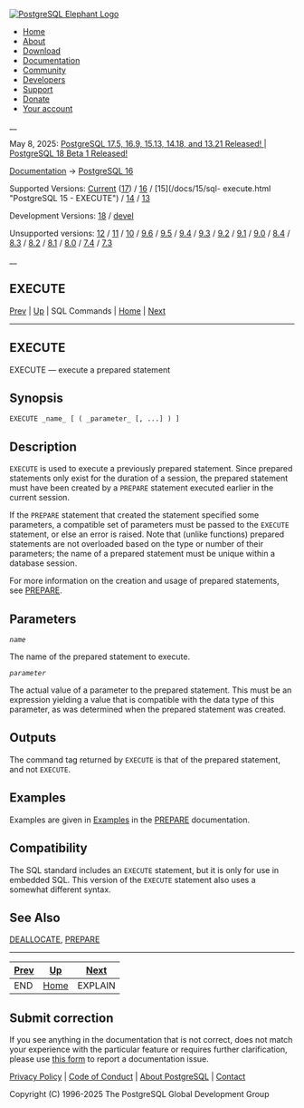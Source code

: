[ ![PostgreSQL Elephant Logo](/media/img/about/press/elephant.png) ](/)

  * [Home](/ "Home")
  * [About](/about/ "About")
  * [Download](/download/ "Download")
  * [Documentation](/docs/ "Documentation")
  * [Community](/community/ "Community")
  * [Developers](/developer/ "Developers")
  * [Support](/support/ "Support")
  * [Donate](/about/donate/ "Donate")
  * [Your account](/account/ "Your account")

__

May 8, 2025: [ PostgreSQL 17.5, 16.9, 15.13, 14.18, and 13.21 Released! ](/about/news/postgresql-175-169-1513-1418-and-1321-released-3072/) | [ PostgreSQL 18 Beta 1 Released! ](/about/news/postgresql-18-beta-1-released-3070/)

[Documentation](/docs/ "Documentation") -> [PostgreSQL
16](/docs/16/index.html)

Supported Versions: [Current](/docs/current/sql-execute.html "PostgreSQL 17 -
EXECUTE") ([17](/docs/17/sql-execute.html "PostgreSQL 17 - EXECUTE")) /
[16](/docs/16/sql-execute.html "PostgreSQL 16 - EXECUTE") / [15](/docs/15/sql-
execute.html "PostgreSQL 15 - EXECUTE") / [14](/docs/14/sql-execute.html
"PostgreSQL 14 - EXECUTE") / [13](/docs/13/sql-execute.html "PostgreSQL 13 -
EXECUTE")

Development Versions: [18](/docs/18/sql-execute.html "PostgreSQL 18 -
EXECUTE") / [devel](/docs/devel/sql-execute.html "PostgreSQL devel - EXECUTE")

Unsupported versions: [12](/docs/12/sql-execute.html "PostgreSQL 12 -
EXECUTE") / [11](/docs/11/sql-execute.html "PostgreSQL 11 - EXECUTE") /
[10](/docs/10/sql-execute.html "PostgreSQL 10 - EXECUTE") /
[9.6](/docs/9.6/sql-execute.html "PostgreSQL 9.6 - EXECUTE") /
[9.5](/docs/9.5/sql-execute.html "PostgreSQL 9.5 - EXECUTE") /
[9.4](/docs/9.4/sql-execute.html "PostgreSQL 9.4 - EXECUTE") /
[9.3](/docs/9.3/sql-execute.html "PostgreSQL 9.3 - EXECUTE") /
[9.2](/docs/9.2/sql-execute.html "PostgreSQL 9.2 - EXECUTE") /
[9.1](/docs/9.1/sql-execute.html "PostgreSQL 9.1 - EXECUTE") /
[9.0](/docs/9.0/sql-execute.html "PostgreSQL 9.0 - EXECUTE") /
[8.4](/docs/8.4/sql-execute.html "PostgreSQL 8.4 - EXECUTE") /
[8.3](/docs/8.3/sql-execute.html "PostgreSQL 8.3 - EXECUTE") /
[8.2](/docs/8.2/sql-execute.html "PostgreSQL 8.2 - EXECUTE") /
[8.1](/docs/8.1/sql-execute.html "PostgreSQL 8.1 - EXECUTE") /
[8.0](/docs/8.0/sql-execute.html "PostgreSQL 8.0 - EXECUTE") /
[7.4](/docs/7.4/sql-execute.html "PostgreSQL 7.4 - EXECUTE") /
[7.3](/docs/7.3/sql-execute.html "PostgreSQL 7.3 - EXECUTE")

__

EXECUTE  
---  
[Prev](sql-end.html "END")  | [Up](sql-commands.html "SQL Commands") | SQL Commands | [Home](index.html "PostgreSQL 16.9 Documentation") |  [Next](sql-explain.html "EXPLAIN")  
  
* * *

## EXECUTE

EXECUTE — execute a prepared statement

## Synopsis

    
    
    EXECUTE _name_ [ ( _parameter_ [, ...] ) ]
    

## Description

`EXECUTE` is used to execute a previously prepared statement. Since prepared
statements only exist for the duration of a session, the prepared statement
must have been created by a `PREPARE` statement executed earlier in the
current session.

If the `PREPARE` statement that created the statement specified some
parameters, a compatible set of parameters must be passed to the `EXECUTE`
statement, or else an error is raised. Note that (unlike functions) prepared
statements are not overloaded based on the type or number of their parameters;
the name of a prepared statement must be unique within a database session.

For more information on the creation and usage of prepared statements, see
[PREPARE](sql-prepare.html "PREPARE").

## Parameters

_`name`_

    

The name of the prepared statement to execute.

_`parameter`_

    

The actual value of a parameter to the prepared statement. This must be an
expression yielding a value that is compatible with the data type of this
parameter, as was determined when the prepared statement was created.

## Outputs

The command tag returned by `EXECUTE` is that of the prepared statement, and
not `EXECUTE`.

## Examples

Examples are given in [Examples](sql-prepare.html#SQL-PREPARE-EXAMPLES
"Examples") in the [PREPARE](sql-prepare.html "PREPARE") documentation.

## Compatibility

The SQL standard includes an `EXECUTE` statement, but it is only for use in
embedded SQL. This version of the `EXECUTE` statement also uses a somewhat
different syntax.

## See Also

[DEALLOCATE](sql-deallocate.html "DEALLOCATE"), [PREPARE](sql-prepare.html
"PREPARE")

* * *

[Prev](sql-end.html "END")  | [Up](sql-commands.html "SQL Commands") |  [Next](sql-explain.html "EXPLAIN")  
---|---|---  
END  | [Home](index.html "PostgreSQL 16.9 Documentation") |  EXPLAIN  
  
## Submit correction

If you see anything in the documentation that is not correct, does not match
your experience with the particular feature or requires further clarification,
please use [this form](/account/comments/new/16/sql-execute.html/) to report a
documentation issue.

[Privacy Policy](/about/privacypolicy) | [Code of Conduct](/about/policies/coc/) | [About PostgreSQL](/about/) | [Contact](/about/contact/)  

Copyright (C) 1996-2025 The PostgreSQL Global Development Group

